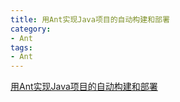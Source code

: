 ```yaml
---
title: 用Ant实现Java项目的自动构建和部署
category:
- Ant
tags:
- Ant
---
```


[用Ant实现Java项目的自动构建和部署](http://www.blogjava.net/amigoxie/archive/2007/11/09/159413.html)

